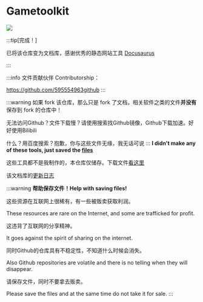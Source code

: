 # Gametoolkit

![](/img/192.png)

:::tip[完成！]

已将该仓库变为文档库，感谢优秀的静态网站工具 [Docusaurus](https://docusaurus.io)

:::

:::info
文件贡献伙伴 Contributorship：

https://github.com/595554963github
:::

:::warning
如果 fork 该仓库，那么只是 fork 了文档，相关软件之类的文件**并没有**保存到 fork 的仓库中！

无法访问Github？文件下载慢？请使用搜索找Github镜像，Github下载加速。好好使用Bilibili

什么？用百度搜索？抱歉，你与这些文件无缘，我无话可说
:::
**I didn't make any of these tools, just saved the [files](https://github.com/Little-Data/Gametoolkit/releases)**

这些工具都不是我制作的，本仓库仅储存。下载文件[看这里](https://github.com/Little-Data/Gametoolkit/releases)

该文档库的[更新日志](/blog)

:::warning
**帮助保存文件！Help with saving files!**

这些资源在互联网上很稀有，有一些被贩卖获取利润。

These resources are rare on the Internet, and some are trafficked for profit.

这违背了互联网的分享精神。

It goes against the spirit of sharing on the internet.

同时Github的仓库具有不稳定性，不知道什么时候会消失。

Also Github repositories are volatile and there is no telling when they will disappear.

请保存文件，同时不要拿去贩卖。

Please save the files and at the same time do not take it for sale.
:::